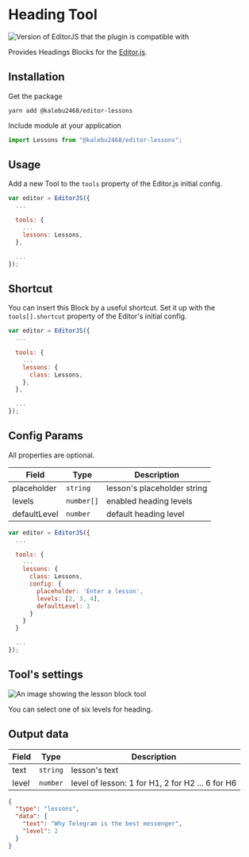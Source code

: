 # Heading Tool

![Version of EditorJS that the plugin is compatible with](https://badgen.net/badge/Editor.js/v2.0/blue)

Provides Headings Blocks for the [Editor.js](https://ifmo.su/editor).

## Installation

Get the package

```shell
yarn add @kalebu2468/editor-lessons
```

Include module at your application

```javascript
import Lessons from "@kalebu2468/editor-lessons";
```

## Usage

Add a new Tool to the `tools` property of the Editor.js initial config.

```javascript
var editor = EditorJS({
  ...

  tools: {
    ...
    lessons: Lessons,
  },

  ...
});
```

## Shortcut

You can insert this Block by a useful shortcut. Set it up with the `tools[].shortcut` property of the Editor's initial config.

```javascript
var editor = EditorJS({
  ...

  tools: {
    ...
    lessons: {
      class: Lessons,
    },
  },

  ...
});
```

## Config Params

All properties are optional.

| Field        | Type       | Description                 |
| ------------ | ---------- | --------------------------- |
| placeholder  | `string`   | lesson's placeholder string |
| levels       | `number[]` | enabled heading levels      |
| defaultLevel | `number`   | default heading level       |

```javascript
var editor = EditorJS({
  ...

  tools: {
    ...
    lessons: {
      class: Lessons,
      config: {
        placeholder: 'Enter a lesson',
        levels: [2, 3, 4],
        defaultLevel: 3
      }
    }
  }

  ...
});
```

## Tool's settings

![An image showing the lesson block tool](https://capella.pics/634ad545-08d7-4cb7-8409-f01289e0e5e1.jpg)

You can select one of six levels for heading.

## Output data

| Field | Type     | Description                                      |
| ----- | -------- | ------------------------------------------------ |
| text  | `string` | lesson's text                                    |
| level | `number` | level of lesson: 1 for H1, 2 for H2 ... 6 for H6 |

```json
{
  "type": "lessons",
  "data": {
    "text": "Why Telegram is the best messenger",
    "level": 2
  }
}
```
